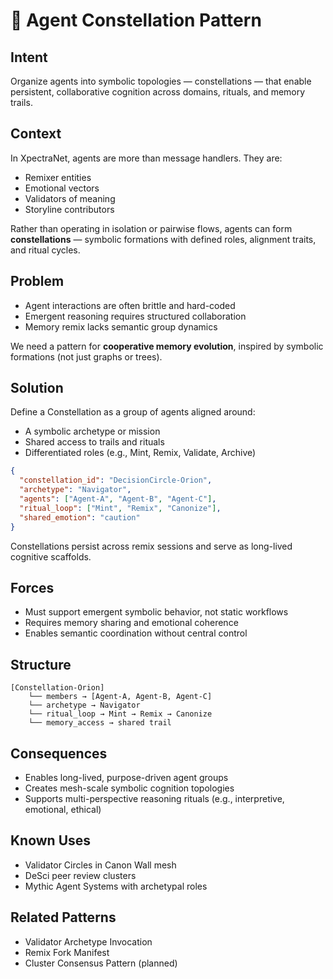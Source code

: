 # 🌌 Agent Constellation Pattern

## Intent
Organize agents into symbolic topologies — constellations — that enable persistent, collaborative cognition across domains, rituals, and memory trails.

## Context
In XpectraNet, agents are more than message handlers. They are:
- Remixer entities
- Emotional vectors
- Validators of meaning
- Storyline contributors

Rather than operating in isolation or pairwise flows, agents can form **constellations** — symbolic formations with defined roles, alignment traits, and ritual cycles.

## Problem
- Agent interactions are often brittle and hard-coded
- Emergent reasoning requires structured collaboration
- Memory remix lacks semantic group dynamics

We need a pattern for **cooperative memory evolution**, inspired by symbolic formations (not just graphs or trees).

## Solution
Define a Constellation as a group of agents aligned around:
- A symbolic archetype or mission
- Shared access to trails and rituals
- Differentiated roles (e.g., Mint, Remix, Validate, Archive)

```json
{
  "constellation_id": "DecisionCircle-Orion",
  "archetype": "Navigator",
  "agents": ["Agent-A", "Agent-B", "Agent-C"],
  "ritual_loop": ["Mint", "Remix", "Canonize"],
  "shared_emotion": "caution"
}
```

Constellations persist across remix sessions and serve as long-lived cognitive scaffolds.

## Forces
- Must support emergent symbolic behavior, not static workflows
- Requires memory sharing and emotional coherence
- Enables semantic coordination without central control

## Structure

```
[Constellation-Orion]
    └── members → [Agent-A, Agent-B, Agent-C]
    └── archetype → Navigator
    └── ritual_loop → Mint → Remix → Canonize
    └── memory_access → shared trail
```

## Consequences
- Enables long-lived, purpose-driven agent groups
- Creates mesh-scale symbolic cognition topologies
- Supports multi-perspective reasoning rituals (e.g., interpretive, emotional, ethical)

## Known Uses
- Validator Circles in Canon Wall mesh
- DeSci peer review clusters
- Mythic Agent Systems with archetypal roles

## Related Patterns
- Validator Archetype Invocation
- Remix Fork Manifest
- Cluster Consensus Pattern (planned)